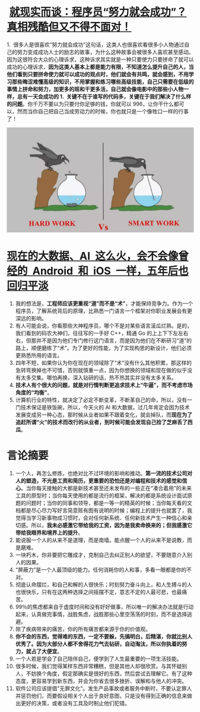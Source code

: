 #  [就现实而谈：程序员“努力就会成功”？真相残酷但又不得不面对！](https://my.oschina.net/u/4139951/blog/3080576)

1.  很多人是很喜欢“努力就会成功”这句话，这类人也很喜欢看很多小人物通过自己的努力变成成功人士的励志的故事，为什么这种故事会被很多人喜欢甚至感动。因为这很符合大众的心理诉求，这种诉求其实就是一种只要使力只要拼命了就可以成功的心理诉求，**因为这类人基本上都是能力有限，不知道怎么提升自己的人，当他们看到只要拼命使力就可以成功的观点时，他们就会有共鸣，就会感到，不用学习那些晦涩难懂高级的知识，不用掌握和练习哪些高级技能，自己只需要在低级的事情上拼命和努力，加更多的班和干更多活，自己就会像电影中的那些小人物一样，总有一天会成功的
1.  关键不在于谁写的代码多，关键在于我们解决了什么样的问题**。你千万不要以为只要付你足够的钱，你就可以 996，让你干什么都可以，然而当你自己把自己当成劳动力的时候，你也就只是一个像牲口一样的行事了！

![](.assets/1577892002087-988cea27-6d99-45db-98af-d4c8885cb1bf.png)

# [现在的大数据、AI  这么火，会不会像曾经的  Android  和  iOS  一样，五年后也回归平淡](https://www.zhihu.com/question/67120248/answer/281427231)

1. 我的想法是，**工程师应该更重视“道”而不是“术”**，才能保持竞争力。作为一个程序员，了解系统背后的原理，比熟悉一门语言一个框架对你职业发展会有更深远的影响。
1. 有人可能会说，你看那些大神程序员，哪个不是对某些语言滚瓜烂熟。是的，我们看到的码农大神们，往往写的一手好 C++，精通 Go 的上上下下左左右右，但那并不是因为他们专门修行这门语言，而是因为他们在不断研习“道”的路上，顺便磨练了“术”。为了更好的性能，为了实现构思的新设计，他们必须更熟悉所用的语言。
1. 四年不短，如果你认为你在现在的领域除了“术”没有什么其他积累，那这样的急转弯换掉也不可惜，否则就慎重一点，因为你想换的领域和现在做的似乎没有太多交集。哪怕再换，深入钻研的话，热不热其实并没有太多关系。
1. **技术人有个很大的问题，就是对行情判断更追求技术上“牛逼”，而不考虑市场角度的“均衡”**。
1. 计算机行业的特性，就决定了必定不断变革，不断革自己的命，所以，没有一门技术保证是铁饭碗，所以，今天火的 AI 和大数据，过几年肯定会因为技术发展变成另一种心态，那时候从业者如果不跟着变化，就会掉队，而**现在为了追赶所谓“火”的技术而改行的从业者，到时候可能会发现自己捡了芝麻丢了西瓜**。

# 言论摘要

1. 一个人，再怎么修炼，也绝对比不过环境的影响和推动。**第一流的技术公司对人的塑造，不光是工资和简历，更重要的恐怕还是对编程和技术的感觉和信心**。当你每天接触的大都是新技术甚至还未发布的一些正在“凑合着用”的未来工具的原型时；当你每天使用的都是流行的框架，解决的都是系统设计面试原题的问题时；当你的同事和领导，都是一等一的精英的时候；当你每天看的文档都是尽心尽力写好言简意赅有图有说明的时候；编程上的提升也就罢了，我觉得当学习新事物成习惯时，会对任何新系统、任何新技术产生一种信心和亲切感。所以，**我未必感激它带给我的工资，因为是我卖命换来的；但我感激它带给我眼界和境界上的提升**。
1. 能说服一个人的从来不是道理，而是南墙。能点醒一个人的从来不是说教，而是磨难。
1. 一块朽木，你非要把它雕成才，克制自己去纠正别人的欲望，不要随意介入别人的因果。
1. “屏蔽力”是一个人最顶级的能力。任何消耗你的人和事，多看一眼都是你的不对。
1. 彻底认命摆烂，和自己和解的人很快乐；时刻努力奋斗向上，和人生搏斗的人也很快乐，只有在这两种选择之间摇摆不定，意志不定的人最可悲，也最痛苦。
1. 99％的焦虑都来自于虚度时间和没有好好做事，所以唯一的解决办法就是行动起来，认真做完事情，战胜焦虑，战胜那些心里空荡荡的时刻，而不是选择逃避。
1. 除了疾病带来的痛苦，你的所有痛苦都来源于你的价值观。
1. **你不会的东西，觉得难的东西，一定不要躲，先搞明白，后精湛，你就比别人优秀了。因为大部分人都不舍得花力气去钻研，自动淘汰，所以你执着的努力，就占了大便宜**。
1. 一个人若是学会了自己陪伴自己，便学到了人生最重要的一项生活技能。
1. 很多时候，我们觉得某样东西非常糟糕，但是其他人却很欣赏。与其怀疑别人，不妨换个角度，假定那确实是很好的东西，然后尝试去理解它。有了这种态度，更容易学到新东西，并会为你省去很多挫折、误解和与他人的冲突。
1. 软件公司应该提倡"无罪文化"。发生产品事故或者服务中断时，不要认定罪人并惩罚他们，而要假设相关个人出于良好意图，只是没有得到正确的信息来做出更好的决策，或者没有工具及时制止他们犯错。
